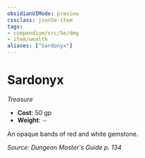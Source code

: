 ```yaml
---
obsidianUIMode: preview
cssclass: json5e-item
tags:
- compendium/src/5e/dmg
- item/wealth
aliases: ["Sardonyx"]
---
```

# Sardonyx
*Treasure*  

- **Cost**: 50 gp
- **Weight**: ⏤

An opaque bands of red and white gemstone.

*Source: Dungeon Master's Guide p. 134*